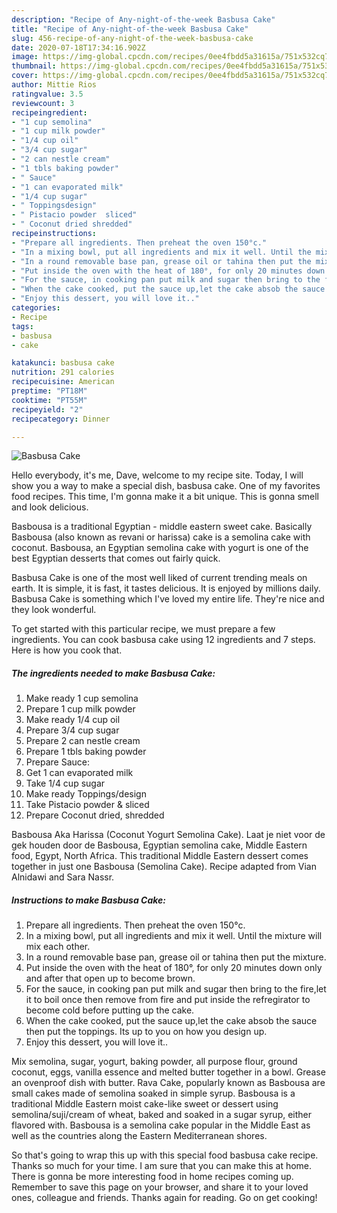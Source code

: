 ```yaml
---
description: "Recipe of Any-night-of-the-week Basbusa Cake"
title: "Recipe of Any-night-of-the-week Basbusa Cake"
slug: 456-recipe-of-any-night-of-the-week-basbusa-cake
date: 2020-07-18T17:34:16.902Z
image: https://img-global.cpcdn.com/recipes/0ee4fbdd5a31615a/751x532cq70/basbusa-cake-recipe-main-photo.jpg
thumbnail: https://img-global.cpcdn.com/recipes/0ee4fbdd5a31615a/751x532cq70/basbusa-cake-recipe-main-photo.jpg
cover: https://img-global.cpcdn.com/recipes/0ee4fbdd5a31615a/751x532cq70/basbusa-cake-recipe-main-photo.jpg
author: Mittie Rios
ratingvalue: 3.5
reviewcount: 3
recipeingredient:
- "1 cup semolina"
- "1 cup milk powder"
- "1/4 cup oil"
- "3/4 cup sugar"
- "2 can nestle cream"
- "1 tbls baking powder"
- " Sauce"
- "1 can evaporated milk"
- "1/4 cup sugar"
- " Toppingsdesign"
- " Pistacio powder  sliced"
- " Coconut dried shredded"
recipeinstructions:
- "Prepare all ingredients. Then preheat the oven 150°c."
- "In a mixing bowl, put all ingredients and mix it well. Until the mixture will mix each other."
- "In a round removable base pan, grease oil or tahina then put the mixture."
- "Put inside the oven with the heat of 180°, for only 20 minutes down only and after that open up to become brown."
- "For the sauce, in cooking pan put milk and sugar then bring to the fire,let it to boil once then remove from fire and put inside the refregirator to become cold before putting up the cake."
- "When the cake cooked, put the sauce up,let the cake absob the sauce then put the toppings. Its up to you on how you design up."
- "Enjoy this dessert, you will love it.."
categories:
- Recipe
tags:
- basbusa
- cake

katakunci: basbusa cake 
nutrition: 291 calories
recipecuisine: American
preptime: "PT18M"
cooktime: "PT55M"
recipeyield: "2"
recipecategory: Dinner

---
```



![Basbusa Cake](https://img-global.cpcdn.com/recipes/0ee4fbdd5a31615a/751x532cq70/basbusa-cake-recipe-main-photo.jpg)

Hello everybody, it's me, Dave, welcome to my recipe site. Today, I will show you a way to make a special dish, basbusa cake. One of my favorites food recipes. This time, I'm gonna make it a bit unique. This is gonna smell and look delicious.

Basbousa is a traditional Egyptian - middle eastern sweet cake. Basically Basbousa (also known as revani or harissa) cake is a semolina cake with coconut. Basbousa, an Egyptian semolina cake with yogurt is one of the best Egyptian desserts that comes out fairly quick.

Basbusa Cake is one of the most well liked of current trending meals on earth. It is simple, it is fast, it tastes delicious. It is enjoyed by millions daily. Basbusa Cake is something which I've loved my entire life. They're nice and they look wonderful.


To get started with this particular recipe, we must prepare a few ingredients. You can cook basbusa cake using 12 ingredients and 7 steps. Here is how you cook that.

<!--inarticleads1-->

##### The ingredients needed to make Basbusa Cake:

1. Make ready 1 cup semolina
1. Prepare 1 cup milk powder
1. Make ready 1/4 cup oil
1. Prepare 3/4 cup sugar
1. Prepare 2 can nestle cream
1. Prepare 1 tbls baking powder
1. Prepare  Sauce:
1. Get 1 can evaporated milk
1. Take 1/4 cup sugar
1. Make ready  Toppings/design
1. Take  Pistacio powder &amp; sliced
1. Prepare  Coconut dried, shredded


Basbousa Aka Harissa (Coconut Yogurt Semolina Cake). Laat je niet voor de gek houden door de Basbousa, Egyptian semolina cake, Middle Eastern food, Egypt, North Africa. This traditional Middle Eastern dessert comes together in just one Basbousa (Semolina Cake). Recipe adapted from Vian Alnidawi and Sara Nassr. 

<!--inarticleads2-->

##### Instructions to make Basbusa Cake:

1. Prepare all ingredients. Then preheat the oven 150°c.
1. In a mixing bowl, put all ingredients and mix it well. Until the mixture will mix each other.
1. In a round removable base pan, grease oil or tahina then put the mixture.
1. Put inside the oven with the heat of 180°, for only 20 minutes down only and after that open up to become brown.
1. For the sauce, in cooking pan put milk and sugar then bring to the fire,let it to boil once then remove from fire and put inside the refregirator to become cold before putting up the cake.
1. When the cake cooked, put the sauce up,let the cake absob the sauce then put the toppings. Its up to you on how you design up.
1. Enjoy this dessert, you will love it..


Mix semolina, sugar, yogurt, baking powder, all purpose flour, ground coconut, eggs, vanilla essence and melted butter together in a bowl. Grease an ovenproof dish with butter. Rava Cake, popularly known as Basbousa are small cakes made of semolina soaked in simple syrup. Basbousa is a traditional Middle Eastern moist cake-like sweet or dessert using semolina/suji/cream of wheat, baked and soaked in a sugar syrup, either flavored with. Basbousa is a semolina cake popular in the Middle East as well as the countries along the Eastern Mediterranean shores. 

So that's going to wrap this up with this special food basbusa cake recipe. Thanks so much for your time. I am sure that you can make this at home. There is gonna be more interesting food in home recipes coming up. Remember to save this page on your browser, and share it to your loved ones, colleague and friends. Thanks again for reading. Go on get cooking!
